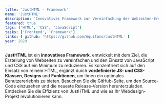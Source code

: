 ```yaml
---
title: 'JustHTML - Framework'
name: 'JustHTML'
description: 'Innovatives Framework zur Vereinfachung der Webseiten-Erstellung'
featured: true
tags: ['HTML', 'CSS', 'JavaScript']
tasks: ['Frontend', 'Framework']
links: { github: 'https://github.com/Aquitano/JustHTML' }
year: 2020
---
```


**JustHTML** ist ein **innovatives Framework**, entwickelt mit dem Ziel, die Erstellung von Webseiten zu vereinfachen und den Einsatz von JavaScript und CSS auf ein Minimum zu reduzieren. Es konzentriert sich auf den Einsatz von reinem HTML, ergänzt durch **vordefinierte JS- und CSS-Klassen**, **Designs** und **Funktionen**, um Ihnen ein optimales Benutzererlebnis zu bieten. Besuchen Sie die GitHub-Seite, um den Source-Code einzusehen und die neueste Release-Version herunterzuladen. Entdecken Sie die Effizienz von JustHTML und wie es Ihr Webdesign-Projekt revolutionieren kann.
